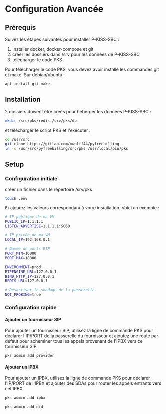 # Configuration Avancée

## Prérequis

Suivez les étapes suivantes pour installer P-KISS-SBC : 

1. Installer docker, docker-compose et git
2. créer les dossiers dans /srv pour les données de P-KISS-SBC
3. télécharger le code PKS

Pour télécharger le code PKS, vous devez avoir installé les commandes git et make. Sur debian/ubuntu : 

```bash
apt install git make
```

## Installation

2 dossiers doivent être créés pour héberger les données P-KISS-SBC : 

```bash
mkdir /src/pks/redis /srv/pks/db
```

et télécharger le script PKS et l'exécuter :

```bash
cd /usr/src
git clone https://gitlab.com/mwolff44/pyfreebilling
ln -s /usr/src/pyfreebilling/src/pks /usr/local/bin/pks
```

## Setup

### Configuration initiale

créer un fichier dans le répertoire /srv/pks

```bash
touch .env
```

Et ajoutez les valeurs correspondant à votre installation. Voici un exemple : 

```bash
# IP publique de ma VM
PUBLIC_IP=1.1.1.1
LISTEN_ADVERTISE=1.1.1.1:5060

# IP privée de ma VM
LOCAL_IP=192.168.0.1

# Gamme de ports RTP
PORT_MIN=16000
PORT_MAX=18000

ENVIRONMENT=prod
RTPENGINE_URL=127.0.0.1
BIND_HTTP_IP=127.0.0.1
REDIS_URL=127.0.0.1

# Désactiver le sondage de la passerelle
NOT_PROBING=true
```

### Configuration rapide

#### Ajouter un fournisseur SIP

Pour ajouter un fournisseur SIP, utilisez la ligne de commande PKS pour déclarer l'IP/PORT de la passerelle du fournisseur et ajoutez une route par défaut pour acheminer tous les appels provenant de l'IPBX vers ce fournisseur SIP.

```bash
pks admin add provider
```

#### Ajouter un IPBX

Pour ajouter un IPBX, utilisez la ligne de commande PKS pour déclarer l'IP/PORT de l'IPBX et ajouter des SDAs pour router les appels entrants vers cet IPBX.

```bash
pks admin add ipbx

pks admin add did
```
